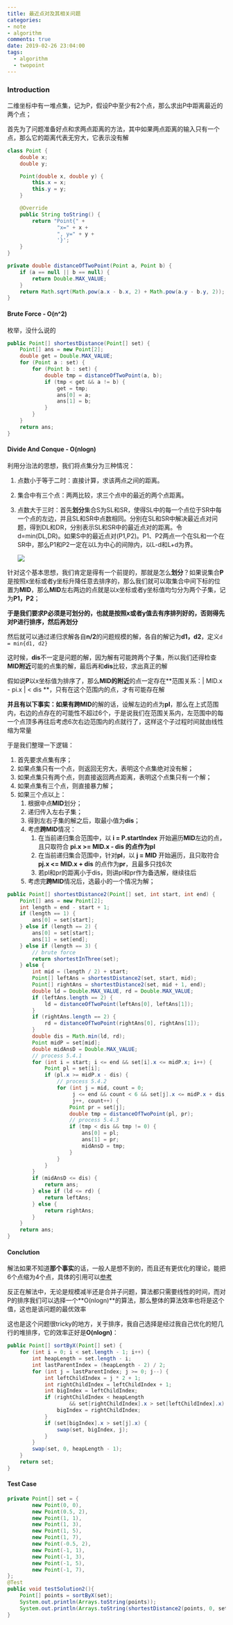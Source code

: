 ```yaml
---
title: 最近点对及其相关问题
categories:
- note
- algorithm
comments: true
date: 2019-02-26 23:04:00
tags:
  - algorithm
  - twopoint
---
```




### Introduction

二维坐标中有一堆点集，记为P，假设P中至少有2个点，那么求出P中距离最近的两个点；

首先为了问题准备好点和求两点距离的方法，其中如果两点距离的输入只有一个点，那么它的距离代表无穷大，它表示没有解

```java
class Point {
    double x;
    double y;

    Point(double x, double y) {
        this.x = x;
        this.y = y;
    }

    @Override
    public String toString() {
        return "Point{" +
                "x=" + x +
                ", y=" + y +
                '}';
    }
}

private double distanceOfTwoPoint(Point a, Point b) {
    if (a == null || b == null) {
        return Double.MAX_VALUE;
    }
    return Math.sqrt(Math.pow(a.x - b.x, 2) + Math.pow(a.y - b.y, 2));
}
```

#### Brute Force - O(n^2)

枚举，没什么说的

```java
public Point[] shortestDistance(Point[] set) {
    Point[] ans = new Point[2];
    double get = Double.MAX_VALUE;
    for (Point a : set) {
        for (Point b : set) {
            double tmp = distanceOfTwoPoint(a, b);
            if (tmp < get && a != b) {
                get = tmp;
                ans[0] = a;
                ans[1] = b;
            }
        }
    }
    return ans;
}
```

#### Divide And Conque - O(nlogn)

利用分治法的思想，我们将点集分为三种情况：

1. 点数小于等于二时：直接计算，求该两点之间的距离。 

2. 集合中有三个点：两两比较，求三个点中的最近的两个点距离。 

3. 点数大于三时：首先**划分**集合S为SL和SR，使得SL中的每一个点位于SR中每一个点的左边，并且SL和SR中点数相同。分别在SL和SR中解决最近点对问题，得到DL和DR，分别表示SL和SR中的最近点对的距离。令d=min(DL,DR)。如果S中的最近点对(P1,P2)。P1、P2两点一个在SL和一个在SR中，那么P1和P2一定在以L为中心的间隙内，以L-d和L+d为界。 

    ![](http://image.youyinnn.top/20190227202606.png)

针对这个基本思想，我们肯定是得有一个前提的，那就是怎么**划分**？如果说集合**P**是按照x坐标或者y坐标升降任意去排序的，那么我们就可以取集合中间下标的位置为**MID**，那么**MID**左右两边的点就是以x坐标或者y坐标值均匀分为两个子集，记为**P1，P2**；

**于是我们要求P必须是可划分的，也就是按照x或者y值去有序排列好的，否则得先对P进行排序，然后再划分**

然后就可以通过递归求解各自**n/2**的问题规模的解，各自的解记为**d1，d2**，定义`d = min{d1, d2}`

这时候，**dis**不一定是问题的解，因为解有可能跨两个子集，所以我们还得检查**MID附近**可能的点集的解，最后再和**dis**比较，求出真正的解

假如说**P**以x坐标值为排序了，那么**MID的附近**的点一定存在**范围关系：| MID.x - pi.x | < dis **，只有在这个范围内的点，才有可能存在解

**并且有以下事实：**如果有**跨MID**的解的话，设解左边的点为**pl**，那么在上式范围内，右边的点存在的可能性不超过6个，于是说我们在范围关系内，左范围中的每一个点顶多再往后考虑6次右边范围内的点就行了，这样这个子过程时间就由线性缩为常量

于是我们整理一下逻辑：

1. 首先要求点集有序；
2. 如果点集只有一个点，则返回无穷大，表明这个点集绝对没有解；
3. 如果点集只有两个点，则直接返回两点距离，表明这个点集只有一个解；
4. 如果点集有三个点，则直接暴力解；
5. 如果三个点以上：
    1. 根据中点**MID**划分；
    2. 递归传入左右子集；
    3. 得到左右子集的解之后，取最小值为**dis**；
    4. 考虑**跨MID**情况：
        1. 在当前递归集合范围中，以 **i = P.startIndex** 开始遍历**MID**左边的点，且只取符合 **pi.x >= MID.x - dis **的点作为**pl**
        2. 在当前递归集合范围中，针对**pl**，以 **j = MID** 开始遍历，且只取符合 **pj.x <= MID.x + dis** 的点作为**pr**，且最多只找6次
        3. 若pl和pr的距离小于dis，则讲pl和pr作为备选解，继续往后
    5. 考虑完**跨MID**情况后，选最小的一个情况为解；

```java
public Point[] shortestDistance2(Point[] set, int start, int end) {
    Point[] ans = new Point[2];
    int length = end - start + 1;
    if (length == 1) {
        ans[0] = set[start];
    } else if (length == 2) {
        ans[0] = set[start];
        ans[1] = set[end];
    } else if (length == 3) {
        // brute force
        return shortestInThree(set);
    } else {
        int mid = (length / 2) + start;
        Point[] leftAns = shortestDistance2(set, start, mid);
        Point[] rightAns = shortestDistance2(set, mid + 1, end);
        double ld = Double.MAX_VALUE, rd = Double.MAX_VALUE;
        if (leftAns.length == 2) {
            ld = distanceOfTwoPoint(leftAns[0], leftAns[1]);
        }
        if (rightAns.length == 2) {
            rd = distanceOfTwoPoint(rightAns[0], rightAns[1]);
        }
        double dis = Math.min(ld, rd);
        Point midP = set[mid];
        double midAnsD = Double.MAX_VALUE;
        // process 5.4.1
        for (int i = start; i <= end && set[i].x <= midP.x; i++) {
            Point pl = set[i];
            if (pl.x >= midP.x - dis) {
                // process 5.4.2
                for (int j = mid, count = 0;
                     j <= end && count < 6 && set[j].x <= midP.x + dis;
                     j++, count++) {
                    Point pr = set[j];
                    double tmp = distanceOfTwoPoint(pl, pr);
                    // process 5.4.3
                    if (tmp < dis && tmp != 0) {
                        ans[0] = pl;
                        ans[1] = pr;
                        midAnsD = tmp;
                    }
                }
            }
        }
        if (midAnsD <= dis) {
            return ans;
        } else if (ld <= rd) {
            return leftAns;
        } else {
            return rightAns;
        }
    }
    return ans;
}
```

#### Conclution

解法如果不知道**那个事实**的话，一般人是想不到的，而且还有更优化的理论，能把6个点缩为4个点，具体的引用可以[参考](https://blog.csdn.net/sinat_35678407/article/details/82874216)

反正在解法中，无论是规模减半还是合并子问题，算法都只需要线性的时间，而对P的排序我们可以选择一个**O(nlogn)**的算法，那么整体的算法效率也将是这个值，这也是该问题的最优效率

这也是这个问题很tricky的地方，关于排序，我自己选择是经过我自己优化的短几行的堆排序，它的效率正好是**O(nlogn)**：

```java
public Point[] sortByX(Point[] set) {
    for (int i = 0; i < set.length - 1; i++) {
        int heapLength = set.length - i;
        int lastParentIndex = (heapLength - 2) / 2;
        for (int j = lastParentIndex; j >= 0; j--) {
            int leftChildIndex = j * 2 + 1;
            int rightChildIndex = leftChildIndex + 1;
            int bigIndex = leftChildIndex;
            if (rightChildIndex < heapLength
                    && set[rightChildIndex].x > set[leftChildIndex].x) {
                bigIndex = rightChildIndex;
            }
            if (set[bigIndex].x > set[j].x) {
                swap(set, bigIndex, j);
            }
        }
        swap(set, 0, heapLength - 1);
    }
    return set;
}
```

#### Test Case

```java
private Point[] set = {
        new Point(0, 0),
        new Point(0.5, 2),
        new Point(1, 1),
        new Point(1, 3),
        new Point(1, 5),
        new Point(1, 7),
        new Point(-0.5, 2),
        new Point(-1, 1),
        new Point(-1, 3),
        new Point(-1, 5),
        new Point(-1, 7),
};
@Test
public void testSolution2(){
    Point[] points = sortByX(set);
    System.out.println(Arrays.toString(points));
    System.out.println(Arrays.toString(shortestDistance2(points, 0, set.length - 1)));
}
```